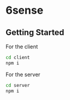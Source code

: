 # 6sense 
## Getting Started
For the client
```bash
cd client
npm i
```
For the server
```bash
cd server
npm i
```

